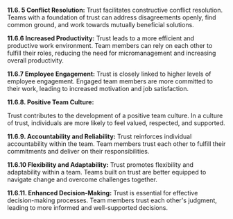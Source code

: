 
**11.6. 5 Conflict Resolution:**
Trust facilitates constructive conflict resolution.
Teams with a foundation of trust can address disagreements openly, find common ground, and work towards mutually beneficial solutions.


**11.6.6 Increased Productivity:**
Trust leads to a more efficient and productive work environment.
Team members can rely on each other to fulfill their roles, reducing the need for micromanagement and increasing overall productivity.

**11.6.7 Employee Engagement:**
Trust is closely linked to higher levels of employee engagement.
Engaged team members are more committed to their work, leading to increased motivation and job satisfaction.

**11.6.8. Positive Team Culture:**

Trust contributes to the development of a positive team culture.
In a culture of trust, individuals are more likely to feel valued, respected, and supported.

**11.6.9. Accountability and Reliability:**
Trust reinforces individual accountability within the team.
Team members trust each other to fulfill their commitments and deliver on their responsibilities.

**11.6.10 Flexibility and Adaptability:**
Trust promotes flexibility and adaptability within a team.
Teams built on trust are better equipped to navigate change and overcome challenges together.

**11.6.11. Enhanced Decision-Making:**
Trust is essential for effective decision-making processes.
Team members trust each other's judgment, leading to more informed and well-supported decisions.

